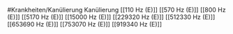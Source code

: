 #Krankheiten/Kanülierung
Kanülierung
[[110 Hz (E)]]
[[570 Hz (E)]]
[[800 Hz (E)]]
[[5170 Hz (E)]]
[[15000 Hz (E)]]
[[229320 Hz (E)]]
[[512330 Hz (E)]]
[[653690 Hz (E)]]
[[753070 Hz (E)]]
[[919340 Hz (E)]]
